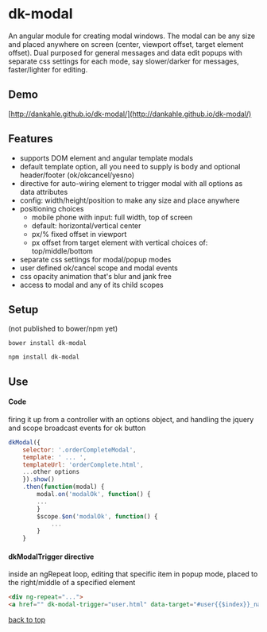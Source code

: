 # dk-modal

An angular module for creating modal windows. The modal can be any size and placed anywhere on screen (center, viewport offset, target element offset). Dual purposed for general messages and data edit popups with separate css settings for each mode, say slower/darker for messages, faster/lighter for editing.

## Demo  
[http://dankahle.github.io/dk-modal/](http://dankahle.github.io/dk-modal/)  

## Features
* supports DOM element and angular template modals
* default template option, all you need to supply is body and  optional header/footer (ok/okcancel/yesno)
* directive for auto-wiring element to trigger modal with all options as data attributes
* config: width/height/position to make any size and place anywhere
* positioning choices
  * mobile phone with input: full width, top of screen
  * default: horizontal/vertical center
  * px/% fixed offset in viewport
  * px offset from target element with vertical choices of: top/middle/bottom
* separate css settings for modal/popup modes
* user defined ok/cancel scope and modal events
* css opacity animation that's blur and jank free
* access to modal and any of its child scopes

## Setup  
(not published to bower/npm yet)

`bower install dk-modal`  
  
`npm install dk-modal`  

## Use
#### Code
firing it up from a controller with an options object, and handling the jquery and scope broadcast events for ok button
```js
dkModal({
	selector: '.orderCompleteModal',
	template: ' ... ',
	templateUrl: 'orderComplete.html',
	...other options
	}).show()
	.then(function(modal) {
		modal.on('modalOk', function() {
		...
		}
		$scope.$on('modalOk', function() {
			...
		}
	}
````
#### dkModalTrigger directive
inside an ngRepeat loop, editing that specific item in popup mode, placed to the right/middle of a specified element
```html
<div ng-repeat="...">
<a href="" dk-modal-trigger="user.html" data-target="#user{{$index}}_name" data-popup="true">edit</a>
```
  
 
  

[back to top](#dk-modal)





